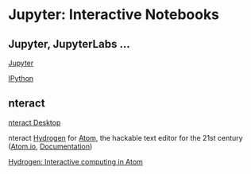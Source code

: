 # Jupyter: Interactive Notebooks

## Jupyter, JupyterLabs …

[Jupyter](https://jupyter.org/)

[IPython](https://ipython.org/)

## nteract

[nteract Desktop](https://nteract.io/desktop)

nteract [Hydrogen](https://nteract.io/atom) for [Atom](https://atom.io/), the hackable
text editor for the 21st century ([Atom.io](https://atom.io/packages/hydrogen),
[Documentation](https://nteract.gitbooks.io/hydrogen/))

[Hydrogen: Interactive computing in Atom](https://medium.com/nteract/hydrogen-interactive-computing-in-atom-89d291bcc4dd)
